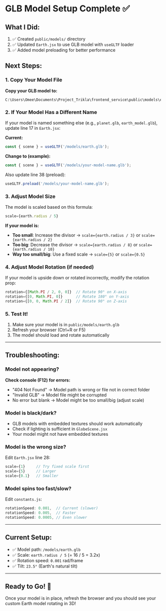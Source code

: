 # GLB Model Setup Complete ✅

## What I Did:
1. ✅ Created `public/models/` directory
2. ✅ Updated `Earth.jsx` to use GLB model with `useGLTF` loader
3. ✅ Added model preloading for better performance

## Next Steps:

### 1. Copy Your Model File
**Copy your GLB model to:**
```
C:\Users\Omee\Documents\Project_Trikla\frontend_service\public\models\earth.glb
```

### 2. If Your Model Has a Different Name
If your model is named something else (e.g., `planet.glb`, `earth_model.glb`), update line 17 in `Earth.jsx`:

**Current:**
```jsx
const { scene } = useGLTF('/models/earth.glb');
```

**Change to (example):**
```jsx
const { scene } = useGLTF('/models/your-model-name.glb');
```

Also update line 38 (preload):
```jsx
useGLTF.preload('/models/your-model-name.glb');
```

### 3. Adjust Model Size
The model is scaled based on this formula:
```jsx
scale={earth.radius / 5}
```

**If your model is:**
- **Too small**: Increase the divisor → `scale={earth.radius / 3}` or `scale={earth.radius / 2}`
- **Too big**: Decrease the divisor → `scale={earth.radius / 8}` or `scale={earth.radius / 10}`
- **Way too small/big**: Use a fixed scale → `scale={5}` or `scale={0.5}`

### 4. Adjust Model Rotation (if needed)
If your model is upside down or rotated incorrectly, modify the rotation prop:

```jsx
rotation={[Math.PI / 2, 0, 0]}  // Rotate 90° on X-axis
rotation={[0, Math.PI, 0]}      // Rotate 180° on Y-axis
rotation={[0, 0, Math.PI / 2]}  // Rotate 90° on Z-axis
```

### 5. Test It!
1. Make sure your model is in `public/models/earth.glb`
2. Refresh your browser (Ctrl+R or F5)
3. The model should load and rotate automatically

---

## Troubleshooting:

### Model not appearing?
**Check console (F12) for errors:**
- "404 Not Found" → Model path is wrong or file not in correct folder
- "Invalid GLB" → Model file might be corrupted
- No error but blank → Model might be too small/big (adjust scale)

### Model is black/dark?
- GLB models with embedded textures should work automatically
- Check if lighting is sufficient in `GlobeScene.jsx`
- Your model might not have embedded textures

### Model is the wrong size?
Edit `Earth.jsx` line 28:
```jsx
scale={1}     // Try fixed scale first
scale={5}     // Larger
scale={0.1}   // Smaller
```

### Model spins too fast/slow?
Edit `constants.js`:
```jsx
rotationSpeed: 0.001,  // Current (slower)
rotationSpeed: 0.005,  // Faster
rotationSpeed: 0.0005, // Even slower
```

---

## Current Setup:
- ✅ Model path: `/models/earth.glb`
- ✅ Scale: `earth.radius / 5` (= 16 / 5 = 3.2x)
- ✅ Rotation speed: `0.001` rad/frame
- ✅ Tilt: `23.5°` (Earth's natural tilt)

---

## Ready to Go! 🚀
Once your model is in place, refresh the browser and you should see your custom Earth model rotating in 3D!

